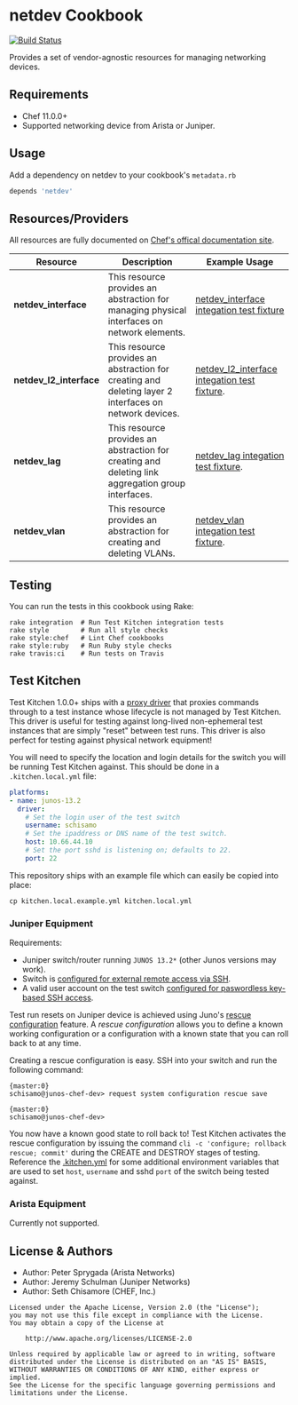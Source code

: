 netdev Cookbook
===============
[![Build Status](https://secure.travis-ci.org/opscode-cookbooks/omnibus.png?branch=master)](http://travis-ci.org/opscode-cookbooks/netdev)

Provides a set of vendor-agnostic resources for managing networking devices.

Requirements
------------

- Chef 11.0.0+
- Supported networking device from Arista or Juniper.

Usage
-----
Add a dependency on netdev to your cookbook's `metadata.rb`

```ruby
depends 'netdev'
```

Resources/Providers
-------------------

All resources are fully documented on [Chef's offical documentation site](http://docs.opscode.com/junos.html).

Resource | Description | Example Usage |
-------|-------------|---------|
__netdev_interface__ | This resource provides an abstraction for managing physical interfaces on network elements. | [netdev_interface integation test fixture](test/fixtures/cookbooks/interface/recipes/create.rb)
__netdev\_l2\_interface__ | This resource provides an abstraction for creating and deleting layer 2 interfaces on network devices. | [netdev_l2_interface integation test fixture](test/fixtures/cookbooks/l2_interface/recipes/create.rb).
__netdev\_lag__ | This resource provides an abstraction for creating and deleting link aggregation group interfaces. | [netdev_lag integation test fixture](test/fixtures/cookbooks/lag/recipes/create.rb).
__netdev\_vlan__ | This resource provides an abstraction for creating and deleting VLANs. | [netdev_vlan integation test fixture](test/fixtures/cookbooks/vlan/recipes/create.rb).

Testing
-------
You can run the tests in this cookbook using Rake:

```text
rake integration  # Run Test Kitchen integration tests
rake style        # Run all style checks
rake style:chef   # Lint Chef cookbooks
rake style:ruby   # Run Ruby style checks
rake travis:ci    # Run tests on Travis
```

Test Kitchen
------------

Test Kitchen 1.0.0+ ships with a [proxy driver](https://github.com/opscode/test-kitchen/commit/dc6af31bcfbc2decbfda4d905a185affe0ff101a) that proxies commands through to a test instance whose lifecycle is not managed by Test Kitchen. This driver is useful for testing against long-lived non-ephemeral test instances that are simply "reset" between test runs. This driver is also perfect for testing against physical network equipment!

You will need to specify the location and login details for the switch you will be running Test Kitchen against. This should be done in a `.kitchen.local.yml` file:

```yaml
platforms:
- name: junos-13.2
  driver:
    # Set the login user of the test switch
    username: schisamo
    # Set the ipaddress or DNS name of the test switch.
    host: 10.66.44.10
    # Set the port sshd is listening on; defaults to 22.
    port: 22
```

This repository ships with an example file which can easily be copied into place:

```
cp kitchen.local.example.yml kitchen.local.yml
```

### Juniper Equipment

Requirements:

* Juniper switch/router running `JUNOS 13.2*` (other Junos versions
may work).
* Switch is [configured for external remote access via SSH](http://www.juniper.net/techpubs/en_US/junos/topics/task/configuration/ssh-services-configuring.html).
* A valid user account on the test switch [configured for paswordless key-based SSH access](http://pileofbits.com/2013/03/11/junos-ssh-key-authentication/).

Test run resets on Juniper device is achieved using Juno's [rescue configuration](http://www.juniper.net/techpubs/en_US/junos11.4/topics/task/configuration/junos-software-rescue-configuration-creating-restoring.html) feature. A _rescue configuration_ allows you to define a known working configuration or a configuration with a known state that you can roll back to at any time.

Creating a rescue configuration is easy. SSH into your switch and run the following command:

```
{master:0}
schisamo@junos-chef-dev> request system configuration rescue save

{master:0}
schisamo@junos-chef-dev>
```

You now have a known good state to roll back to! Test Kitchen activates the rescue
configuration by issuing the command `cli -c 'configure; rollback rescue; commit'`
during the CREATE and DESTROY stages of testing. Reference the [.kitchen.yml](.kitchen.yml)
for some additional environment variables that are used to set `host`, `username` and
sshd `port` of the switch being tested against.

### Arista Equipment

Currently not supported.

License & Authors
-----------------

- Author: Peter Sprygada (Arista Networks)
- Author: Jeremy Schulman (Juniper Networks)
- Author: Seth Chisamore (CHEF, Inc.)

```text
Licensed under the Apache License, Version 2.0 (the "License");
you may not use this file except in compliance with the License.
You may obtain a copy of the License at

    http://www.apache.org/licenses/LICENSE-2.0

Unless required by applicable law or agreed to in writing, software
distributed under the License is distributed on an "AS IS" BASIS,
WITHOUT WARRANTIES OR CONDITIONS OF ANY KIND, either express or implied.
See the License for the specific language governing permissions and
limitations under the License.
```
